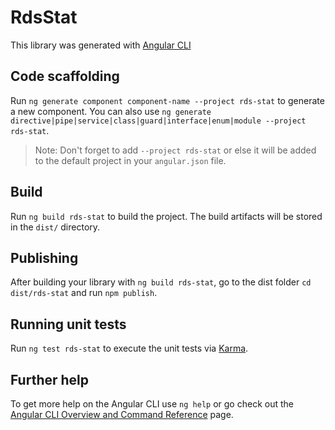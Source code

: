 # RdsStat

This library was generated with [Angular CLI](https://github.com/angular/angular-cli)

## Code scaffolding

Run `ng generate component component-name --project rds-stat` to generate a new component. You can also use `ng generate directive|pipe|service|class|guard|interface|enum|module --project rds-stat`.
> Note: Don't forget to add `--project rds-stat` or else it will be added to the default project in your `angular.json` file. 

## Build

Run `ng build rds-stat` to build the project. The build artifacts will be stored in the `dist/` directory.

## Publishing

After building your library with `ng build rds-stat`, go to the dist folder `cd dist/rds-stat` and run `npm publish`.

## Running unit tests

Run `ng test rds-stat` to execute the unit tests via [Karma](https://karma-runner.github.io).

## Further help

To get more help on the Angular CLI use `ng help` or go check out the [Angular CLI Overview and Command Reference](https://angular.io/cli) page.
